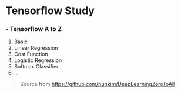 # Tensorflow Study
### - Tensorflow A to Z
  01. Basic
  02. Linear Regression
  03. Cost Function
  04. Logistic Regression
  05. Softmax Classifier
  06. ...

> Source from https://github.com/hunkim/DeepLearningZeroToAll
